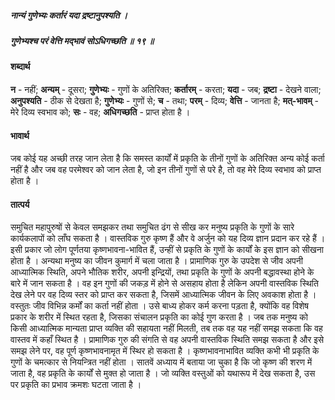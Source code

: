 ##### नान्यं गुणेभ्यः कर्तारं यदा द्रष्टानुपश्यति ।
##### गुणेभ्यश्च परं वेत्ति मद्भावं सोऽधिगच्छति ॥ १९ ॥

#### शब्दार्थ

**न** - नहीं; **अन्यम्** - दूसरा; **गुणेभ्यः** - गुणों के अतिरिक्त; **कर्तारम्** - करता; **यदा** - जब; **द्रष्टा** - देखने वाला; **अनुपश्यति** - ठीक से देखता है; **गुणेभ्यः** - गुणों से; **च** - तथा; **परम्** - दिव्य; **वेत्ति** - जानता है; **मत्-भावम्** - मेरे दिव्य स्वभाव को; **सः** - वह; **अधिगच्छति** - प्राप्त होता है ।

#### भावार्थ

जब कोई यह अच्छी तरह जान लेता है कि समस्त कार्यों में प्रकृति के तीनों गुणों के अतिरिक्त अन्य कोई कर्ता नहीं है और जब वह परमेश्वर को जान लेता है, जो इन तीनों गुणों से परे है, तो वह मेरे दिव्य स्वभाव को प्राप्त होता है ।

#### तात्पर्य

समुचित महापुरुषों से केवल समझकर तथा समुचित ढंग से सीख कर मनुष्य प्रकृति के गुणों के सारे कार्यकलापों को लाँघ सकता है । वास्तविक गुरु कृष्ण हैं और वे अर्जुन को यह दिव्य ज्ञान प्रदान कर रहे हैं । इसी प्रकार जो लोग पूर्णतया कृष्णभावना-भावित हैं, उन्हीं से प्रकृति के गुणों के कार्यों के इस ज्ञान को सीखना होता है । अन्यथा मनुष्य का जीवन कुमार्ग में चला जाता है । प्रामाणिक गुरु के उपदेश से जीव अपनी आध्यात्मिक स्थिति, अपने भौतिक शरीर, अपनी इन्द्रियों, तथा प्रकृति के गुणों के अपनी बद्धावस्था होने के बारे में जान सकता है । वह इन गुणों की जकड़ में होने से असहाय होता है लेकिन अपनी वास्तविक स्थिति देख लेने पर वह दिव्य स्तर को प्राप्त कर सकता है, जिसमें आध्यात्मिक जीवन के लिए अवकाश होता है । वस्तुतः जीव विभिन्न कर्मों का कर्ता नहीं होता । उसे बाध्य होकर कर्म करना पड़ता है, क्योंकि वह विशेष प्रकार के शरीर में स्थित रहता है, जिसका संचालन प्रकृति का कोई गुण करता है । जब तक मनुष्य को किसी आध्यात्मिक मान्यता प्राप्त व्यक्ति की सहायता नहीं मिलती, तब तक वह यह नहीं समझ सकता कि वह वास्तव में कहाँ स्थित है । प्रामाणिक गुरु की संगति से वह अपनी वास्तविक स्थिति समझ सकता है और इसे समझ लेने पर, वह पूर्ण कृष्णभावनामृत में स्थिर हो सकता है । कृष्णभावनाभावित व्यक्ति कभी भी प्रकृति के गुणों के चमत्कार से नियन्त्रित नहीं होता । सातवें अध्याय में बताया जा चुका है कि जो कृष्ण की शरण में जाता है, वह प्रकृति के कार्यों से मुक्त हो जाता है । जो व्यक्ति वस्तुओं को यथारूप में देख सकता है, उस पर प्रकृति का प्रभाव क्रमशः घटता जाता है ।